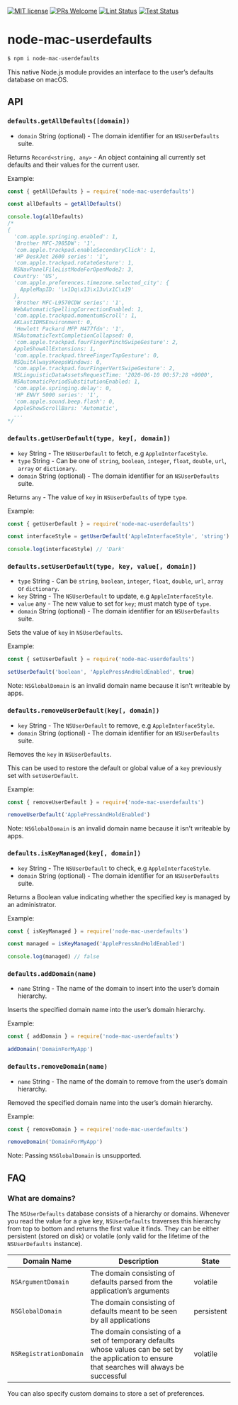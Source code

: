 [![MIT license](https://img.shields.io/badge/License-MIT-blue.svg)](https://lbesson.mit-license.org/)
 [![PRs Welcome](https://img.shields.io/badge/PRs-welcome-brightgreen.svg?style=flat-square)](http://makeapullrequest.com) [![Lint Status](https://github.com/codebytere/node-mac-userdefaults/workflows/Lint/badge.svg)](https://github.com/codebytere/node-mac-userdefaults/actions) [![Test Status](https://github.com/codebytere/node-mac-userdefaults/workflows/Test/badge.svg)](https://github.com/codebytere/node-mac-userdefaults/actions)

# node-mac-userdefaults

```js
$ npm i node-mac-userdefaults
```

This native Node.js module provides an interface to the user’s defaults database on macOS.

## API

### `defaults.getAllDefaults([domain])`

* `domain` String (optional) - The domain identifier for an `NSUserDefaults` suite.

Returns `Record<string, any>` - An object containing all currently set defaults and their values for the current user.

Example:
```js
const { getAllDefaults } = require('node-mac-userdefaults')

const allDefaults = getAllDefaults()

console.log(allDefaults)
/*
{
  'com.apple.springing.enabled': 1,
  'Brother MFC-J985DW': '1',
  'com.apple.trackpad.enableSecondaryClick': 1,
  'HP DeskJet 2600 series': '1',
  'com.apple.trackpad.rotateGesture': 1,
  NSNavPanelFileListModeForOpenMode2: 3,
  Country: 'US',
  'com.apple.preferences.timezone.selected_city': {
    AppleMapID: '\x1Dq\x13\x13u\x1C\x19'
  },
  'Brother MFC-L9570CDW series': '1',
  WebAutomaticSpellingCorrectionEnabled: 1,
  'com.apple.trackpad.momentumScroll': 1,
  AKLastIDMSEnvironment: 0,
  'Hewlett Packard MFP M477fdn': '1',
  NSAutomaticTextCompletionCollapsed: 0,
  'com.apple.trackpad.fourFingerPinchSwipeGesture': 2,
  AppleShowAllExtensions: 1,
  'com.apple.trackpad.threeFingerTapGesture': 0,
  NSQuitAlwaysKeepsWindows: 0,
  'com.apple.trackpad.fourFingerVertSwipeGesture': 2,
  NSLinguisticDataAssetsRequestTime: '2020-06-10 00:57:28 +0000',
  NSAutomaticPeriodSubstitutionEnabled: 1,
  'com.apple.springing.delay': 0,
  'HP ENVY 5000 series': '1',
  'com.apple.sound.beep.flash': 0,
  AppleShowScrollBars: 'Automatic',
  ...
*/
``` 

### `defaults.getUserDefault(type, key[, domain])`

* `key` String - The `NSUserDefault` to fetch, e.g `AppleInterfaceStyle`.
* `type` String - Can be one of `string`, `boolean`, `integer`, `float`, `double`,
  `url`, `array` or `dictionary`.
* `domain` String (optional) - The domain identifier for an `NSUserDefaults` suite.

Returns `any` - The value of `key` in `NSUserDefaults` of type `type`.

Example:
```js
const { getUserDefault } = require('node-mac-userdefaults')

const interfaceStyle = getUserDefault('AppleInterfaceStyle', 'string')

console.log(interfaceStyle) // 'Dark'
```

### `defaults.setUserDefault(type, key, value[, domain])`

* `type` String - Can be `string`, `boolean`, `integer`, `float`, `double`, `url`, `array` or `dictionary`.
* `key` String - The `NSUserDefault` to update, e.g `AppleInterfaceStyle`.
* `value` any - The new value to set for `key`; must match type of `type`.
* `domain` String (optional) - The domain identifier for an `NSUserDefaults` suite.

Sets the value of `key` in `NSUserDefaults`.

Example:
```js
const { setUserDefault } = require('node-mac-userdefaults')

setUserDefault('boolean', 'ApplePressAndHoldEnabled', true)
```

Note: `NSGlobalDomain` is an invalid domain name because it isn't writeable by apps.

### `defaults.removeUserDefault(key[, domain])`

* `key` String - The `NSUserDefault` to remove, e.g `AppleInterfaceStyle`.
* `domain` String (optional) - The domain identifier for an `NSUserDefaults` suite.

Removes the `key` in `NSUserDefaults`.

This can be used to restore the default or global value of a `key` previously set with `setUserDefault`.

Example:
```js
const { removeUserDefault } = require('node-mac-userdefaults')

removeUserDefault('ApplePressAndHoldEnabled')
```

Note: `NSGlobalDomain` is an invalid domain name because it isn't writeable by apps.

###  `defaults.isKeyManaged(key[, domain])`

* `key` String - The `NSUserDefault` to check, e.g `AppleInterfaceStyle`.
* `domain` String (optional) - The domain identifier for an `NSUserDefaults` suite.

Returns a Boolean value indicating whether the specified key is managed by an administrator.

Example:
```js
const { isKeyManaged } = require('node-mac-userdefaults')

const managed = isKeyManaged('ApplePressAndHoldEnabled')

console.log(managed) // false
```

###  `defaults.addDomain(name)`

* `name` String - The name of the domain to insert into the user’s domain hierarchy.

Inserts the specified domain name into the user’s domain hierarchy.

Example:
```js
const { addDomain } = require('node-mac-userdefaults')

addDomain('DomainForMyApp')
```

###  `defaults.removeDomain(name)`

* `name` String - The name of the domain to remove from the user’s domain hierarchy.

Removed the specified domain name into the user’s domain hierarchy.

Example:
```js
const { removeDomain } = require('node-mac-userdefaults')

removeDomain('DomainForMyApp')
```

Note: Passing `NSGlobalDomain` is unsupported.

## FAQ

### What are domains?

The `NSUserDefaults` database consists of a hierarchy or domains. Whenever you read the value for a give key, `NSUserDefaults` traverses this hierarchy from top to bottom and returns the first value it finds. They can be either persistent (stored on disk) or volatile (only valid for the lifetime of the `NSUserDefaults` instance).

| Domain Name | Description  | State |
|---|---|---|
| `NSArgumentDomain` | The domain consisting of defaults parsed from the application’s arguments | volatile |
| `NSGlobalDomain` | The domain consisting of defaults meant to be seen by all applications | persistent |
| `NSRegistrationDomain` | The domain consisting of a set of temporary defaults whose values can be set by the application to ensure that searches will always be successful | volatile |

You can also specify custom domains to store a set of preferences.